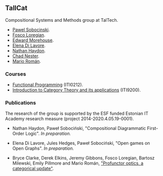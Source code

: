 ## TallCat

Compositional Systems and Methods group at TalTech.

 -  [Pawel Sobocinski](https://www.ioc.ee/~pawel/).
 -  [Fosco Loregian](http://tetrapharmakon.github.io).
 -  [Edward Morehouse](https://emorehouse.wescreates.wesleyan.edu/).
 -  [Elena Di Lavore](somelink).
 -  [Nathan Haydon](somelink).
 -  [Chad Nester](somelink).
 -  [Mario Román](https://mroman42.github.io/).

### Courses

-   [Functional Programming](CourseFunctionalProgramming.html) (ITI0212).
-   [Introduction to Category Theory and its applications](CourseCategoryTheory.html) (ITI9200).

### Publications

The research of the group is supported by the ESF funded Estonian IT
Academy research measure (project 2014-2020.4.05.19-0001).

 * Nathan Haydon, Paweł Sobociński, "Compositional Diagrammatic
   First-Order Logic".  *In preparation.*

 * Elena Di Lavore, Jules Hedges, Paweł Sobociński, "Open games on
   Open Graphs". *In preparation.*

 * Bryce Clarke, Derek Elkins, Jeremy Gibbons, Fosco Loregian, Bartosz
   Milewski, Emily Pillmore and Mario Román, 
   ["Profunctor optics, a categorical update"](https://arxiv.org/abs/2001.07488).


